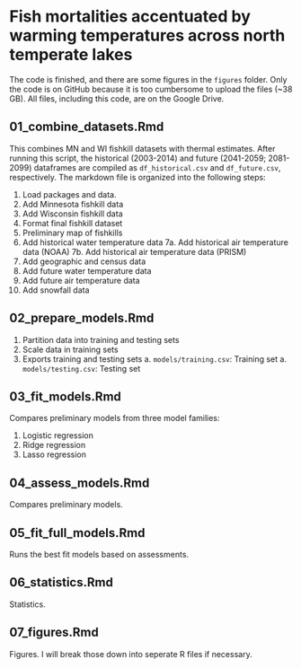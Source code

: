 # Fish mortalities accentuated by warming temperatures across north temperate lakes

The code is finished, and there are some figures in the `figures` folder. Only the code is on GitHub because it is too cumbersome to upload the files (~38 GB). All files, including this code, are on the Google Drive.

## 01_combine_datasets.Rmd
This combines MN and WI fishkill datasets with thermal estimates. After running this script, the historical (2003-2014) and future (2041-2059; 2081-2099) dataframes are compiled as `df_historical.csv` and `df_future.csv`, respectively. The markdown file is organized into the following steps:

1.  Load packages and data.
2.  Add Minnesota fishkill data
3.  Add Wisconsin fishkill data
4.  Format final fishkill dataset
5.  Preliminary map of fishkills
6.  Add historical water temperature data
7a. Add historical air temperature data (NOAA)
7b. Add historical air temperature data (PRISM)
8.  Add geographic and census data
9.  Add future water temperature data
13. Add future air temperature data
14. Add snowfall data

## 02_prepare_models.Rmd
1. Partition data into training and testing sets
2. Scale data in training sets
3. Exports training and testing sets
	a. `models/training.csv`: Training set
	a. `models/testing.csv`: Testing set
	
## 03_fit_models.Rmd
Compares preliminary models from three model families:

1. Logistic regression
2. Ridge regression
3. Lasso regression

## 04_assess_models.Rmd

Compares preliminary models.

## 05_fit_full_models.Rmd

Runs the best fit models based on assessments.

## 06_statistics.Rmd

Statistics.

## 07_figures.Rmd

Figures. I will break those down into seperate R files if necessary.
```
